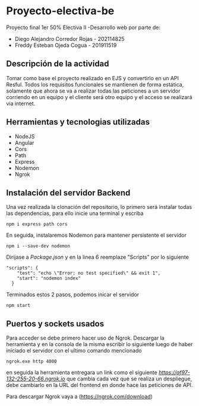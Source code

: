 # Proyecto-electiva-be
 
Proyecto final 1er 50% Electiva II -Desarrollo web por parte de:
- Diego Alejandro Corredor Rojas - 202114825
- Freddy Esteban Ojeda Cogua - 201911519

## Descripción de la actividad

Tomar como base el proyecto realizado en EJS y convertirlo en un API Resful. Todos los requisitos funcionales se mantienen de forma estática, solamente que ahora se va a realizar
todas las peticiones a un servidor corriendo en un equipo y el cliente será otro equipo y el acceso se realizará via internet.

## Herramientas y tecnologias utilizadas

- NodeJS
- Angular
- Cors
- Path
- Express
- Nodemon
- Ngrok

## Instalación del servidor Backend
Una vez realizada la clonación del repositorio, lo primero será instalar todas las dependencias, para ello inicie una terminal y escriba
```
npm i express path cors
```
En seguida, instalaremos Nodemon para mantener persistente el servidor
```
npm i --save-dev nodemon
```

Dirijase a _Package.json_ y en la linea 6 reemplaze "Scripts" por lo siguiente
```
"scripts": {
    "test": "echo \"Error: no test specified\" && exit 1",
    "start": "nodemon index"
  }
```

Terminados estos 2 pasos, podemos inicar el servidor
```
npm start
```

## Puertos y sockets usados

Para acceder se debe primero hacer uso de Ngrok. Descargar la herramienta y en la consola de la misma escribir lo siguiente luego de haber iniciado el servidor con el ultimo comando mencionado
```
ngrok.exe http 4000
```

en seguida la herramienta entregara un link como el siguiente _https://af97-132-255-20-66.ngrok.io_ que cambia cada vez que se realiza un despliegue, debe cambiarlo en la URL del frontend en donde hace las peticiones de API.

Para descargar Ngrok vaya a (https://ngrok.com/download)